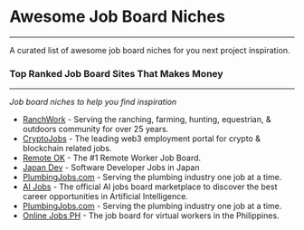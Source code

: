 # Awesome Job Board Niches
___
A curated list of awesome job board niches for you next project inspiration.
### Top Ranked Job Board Sites That Makes Money
___
_Job board niches to help you find inspiration_
* [RanchWork](https://www.ranchwork.com/) - Serving the ranching, farming, hunting, equestrian, & outdoors community for over 25 years.
* [CryptoJobs](https://www.cryptojobs.com/) - The leading web3 employment portal for crypto & blockchain related jobs. 
* [Remote OK](https://remoteok.com/) - The #1 Remote Worker Job Board.
* [Japan Dev](https://japan-dev.com/) - Software Developer Jobs in Japan
* [PlumbingJobs.com](https://plumbingjobs.com/) - Serving the plumbing industry one job at a time.
* [AI Jobs](https://www.aijobs.com/) - The official AI jobs board marketplace to discover the best career opportunities in Artificial Intelligence.
* [PlumbingJobs.com](https://plumbingjobs.com/) - Serving the plumbing industry one job at a time.
* [Online Jobs PH](https://onlinejobsph.com/) - The job board for virtual workers in the Philippines.


